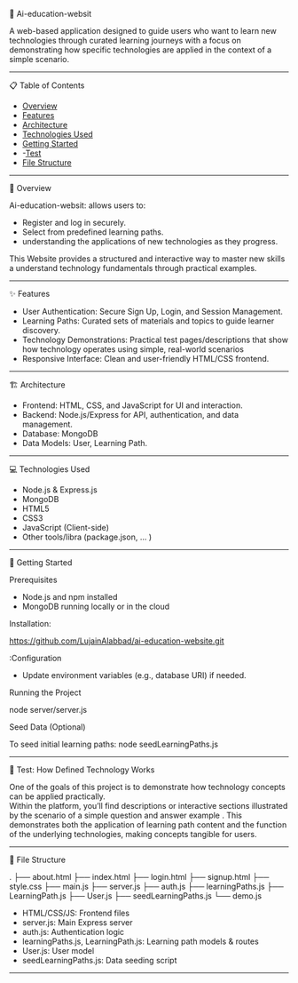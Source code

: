 🚀 Ai-education-websit

A web-based application designed to guide users who want to learn new technologies through curated learning journeys with a focus on demonstrating how specific technologies are applied in the context of a simple scenario.

---

📋 Table of Contents

- [Overview](#overview)
- [Features](#features)
- [Architecture](#architecture)
- [Technologies Used](#technologies-used)
- [Getting Started](#getting-started)
- ⁠-[Test](#tset)
- [File Structure](#file-structure)


---

📝 Overview

Ai-education-websit: allows users to:
- Register and log in securely.
- Select from predefined learning paths.
- understanding the applications of new technologies as they progress.

This Website provides a structured and interactive way to master new skills a understand technology fundamentals through practical examples.

---

✨ Features

- User Authentication: Secure Sign Up, Login, and Session Management.
- Learning Paths: Curated sets of materials and topics to guide learner discovery.
- Technology Demonstrations: Practical test pages/descriptions that show how technology operates using simple, real-world scenarios
- Responsive Interface: Clean and user-friendly HTML/CSS frontend.

---

🏗 Architecture

- Frontend: HTML, CSS, and JavaScript for UI and interaction.
- Backend: Node.js/Express for API, authentication, and data management.
- Database: MongoDB
- Data Models: User, Learning Path.

---

💻 Technologies Used

- Node.js & Express.js
- MongoDB
- HTML5
- CSS3
- JavaScript (Client-side)
- Other tools/libra (package.json, … )

---

🚦 Getting Started

Prerequisites

- Node.js and npm installed
- MongoDB running locally or in the cloud

Installation:

https://github.com/LujainAlabbad/ai-education-website.git

 :Configuration

- Update environment variables (e.g., database URI) if needed.

Running the Project

node server/server.js


 Seed Data (Optional)

To seed initial learning paths:
node seedLearningPaths.js

---
🧪 Test: How Defined Technology Works 

One of the goals of this project is to demonstrate how technology concepts can be applied practically.  
Within the platform, you’ll find descriptions or interactive sections illustrated by the scenario of a simple question and answer example . 
This demonstrates both the application of learning path content and the function of the underlying technologies, making concepts tangible for users.

---

📁 File Structure

.
├── about.html
├── index.html
├── login.html
├── signup.html
├── style.css
├── main.js
├── server.js
├── auth.js
├── learningPaths.js
├── LearningPath.js
├── User.js
├── seedLearningPaths.js
└── demo.js

- HTML/CSS/JS: Frontend files
- server.js: Main Express server
- auth.js: Authentication logic
- learningPaths.js, LearningPath.js: Learning path models & routes
- User.js: User model
- seedLearningPaths.js: Data seeding script

---
